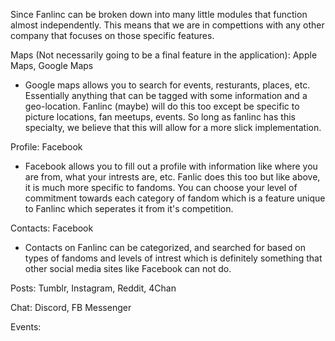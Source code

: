 Since Fanlinc can be broken down into many little modules that function almost independently.
This means that we are in compettions with any other company that focuses on those specific features.

Maps (Not necessarily going to be a final feature in the application): Apple Maps, Google Maps
- Google maps allows you to search for events, resturants, places, etc. Essentially anything that can be
tagged with some information and a geo-location. Fanlinc (maybe) will do this too except be specific to
picture locations, fan meetups, events. So long as fanlinc has this specialty, we believe that this will
allow for a more slick implementation.

Profile: Facebook
- Facebook allows you to fill out a profile with information like where you are from, what your intrests
are, etc. Fanlic does this too but like above, it is much more specific to fandoms. You can choose your 
level of commitment towards each category of fandom which is a feature unique to Fanlinc which seperates
it from it's competition.

Contacts: Facebook
- Contacts on Fanlinc can be categorized, and searched for based on types of fandoms and levels of intrest
which is definitely something that other social media sites like Facebook can not do. 

Posts: Tumblr, Instagram, Reddit, 4Chan

Chat: Discord, FB Messenger

Events:

